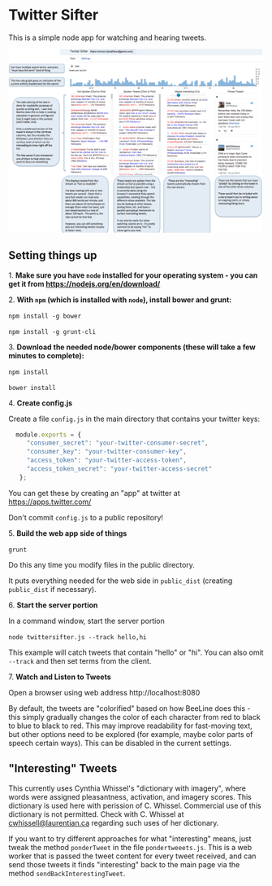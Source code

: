 # Twitter Sifter

This is a simple node app for watching and hearing tweets.

<img src="https://github.com/nowherenearithaca/twittersifter/blob/master/twittersifter_screenshot.png" width="500px">

## Setting things up


1\.     **Make sure you have `node` installed for your operating system - you can get it from https://nodejs.org/en/download/**

2\.     **With `npm` (which is installed with `node`), install bower and grunt:**

 `npm install -g bower`

 `npm install -g grunt-cli`


3\. 	**Download the needed node/bower components (these will take a few minutes to complete):**

 `npm install`

 `bower install`

4\. 	**Create config.js**

Create a file `config.js` in the main directory that contains your twitter keys:
```javascript
  module.exports = {
     "consumer_secret": "your-twitter-consumer-secret",
     "consumer_key": "your-twitter-consumer-key",
     "access_token": "your-twitter-access-token",
     "access_token_secret": "your-twitter-access-secret"
   };
```
You can get these by creating an "app" at twitter at https://apps.twitter.com/

Don't commit `config.js` to a public repository!


5\. **Build the web app side of things**

`grunt`

Do this any time you modify files in the public directory.

It puts everything needed for the web side in `public_dist` (creating `public_dist` if necessary).

6\. **Start the server portion**

In a command window, start the server portion

`node twittersifter.js --track hello,hi`

This example will catch tweets that contain "hello" or "hi". You can also omit `--track` and then set terms from the client.


7\. **Watch and Listen to Tweets**

Open a browser using web address http://localhost:8080

By default, the tweets are "colorified" based on how BeeLine does this - this simply gradually changes the color of each character from red to black to blue to black to red.  This may improve readability for fast-moving text, but other options need to be explored (for example, maybe color parts of speech certain ways).  This can be disabled in the current settings.


## "Interesting" Tweets

This currently uses Cynthia Whissel's "dictionary with imagery", where words were assigned
 pleasantness, activation, and imagery scores.
 This dictionary is used here with perission of C. Whissel.
  Commercial use of this dictionary is not permitted.  Check with 
	C. Whissel at cwhissell@laurentian.ca regarding such uses of her dictionary.

If you want to try different approaches for what "interesting" means, just tweak the 
method `ponderTweet` in the file `pondertweeets.js`.  This is a web worker that is passed the tweet content
for every tweet received, and can send those tweets it finds "interesting" back to the main page via the 
method `sendBackInterestingTweet`.

